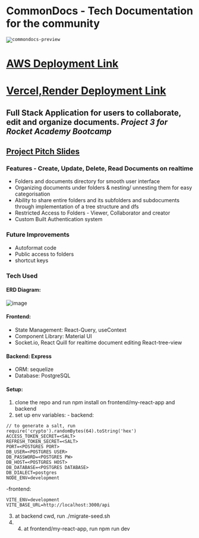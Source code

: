 # CommonDocs - Tech Documentation for the community
<code><img src="https://commondocs.vercel.app/assets/image-removebg-preview-09ec5f7e.png" alt="commondocs-preview"></code> 
# [AWS Deployment Link](http://13.229.215.120/)
# [Vercel,Render Deployment Link](https://commondocs.vercel.app/)
## Full Stack Application for users to collaborate, edit and organize documents. *Project 3 for Rocket Academy Bootcamp*
## [Project Pitch Slides](https://www.canva.com/design/DAFkTn_L46s/TQWS_x35YydScwHDmuOTEQ/edit?utm_content=DAFkTn_L46s&utm_campaign=designshare&utm_medium=link2&utm_source=sharebutton) 
### Features - Create, Update, Delete, Read Documents on realtime 
- Folders and documents directory for smooth user interface 
- Organizing documents under folders & nesting/ unnesting them for easy categorisation 
- Ability to share entire folders and its subfolders and subdocuments through implementation of a tree structure and dfs 
- Restricted Access to Folders - Viewer, Collaborator and creator 
- Custom Built Authentication system 

### Future Improvements
- Autoformat code
- Public access to folders
- shortcut keys
### Tech Used 
#### ERD Diagram:
![image](https://github.com/spiritoftime/commondocs/assets/98036884/648e7043-4679-4799-a32e-cf7208d9b260)

#### Frontend:
- State Management: React-Query, useContext 
- Component Library: Material UI 
- Socket.io, React Quill for realtime document editing React-tree-view 

#### Backend: Express
- ORM: sequelize 
- Database: PostgreSQL 

#### Setup: 
1. clone the repo and run npm install on frontend/my-react-app and backend
2. set up env variables: - backend:
``` 
// to generate a salt, run require('crypto').randomBytes(64).toString('hex')
ACCESS_TOKEN_SECRET=<SALT>
REFRESH_TOKEN_SECRET=<SALT> 
PORT=<POSTGRES PORT>
DB_USER=<POSTGRES USER> 
DB_PASSWORD=<POSTGRES PW> 
DB_HOST=<POSTGRES HOST> 
DB_DATABASE=<POSTGRES DATABASE>
DB_DIALECT=postgres
NODE_ENV=development
``` 
-frontend: 
``` 
VITE_ENV=development
VITE_BASE_URL=http://localhost:3000/api
``` 
3. at backend cwd, run ./migrate-seed.sh 
4. 4. at frontend/my-react-app, run npm run dev

